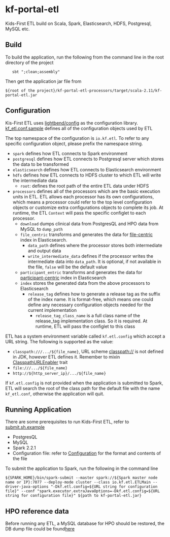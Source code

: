 # kf-portal-etl

Kids-First ETL build on Scala, Spark, Elasticsearch, HDFS, Postgresql, MySQL etc.

## Build

To build the application, run the following from the command line in the root directory of the project

```    sbt ";clean;assembly"   ```

Then get the application jar file from

```${root of the project}/kf-portal-etl-processors/target/scala-2.11/kf-portal-etl.jar ```

## Configuration

Kis-First ETL uses [lightbend/config](https://github.com/lightbend/config) as the configuration library. [kf_etl.conf.sample](./kf-portal-etl-common/src/main/resources/kf_etl.conf.sample) defines all of the configuration objects used by ETL

The top namespace of the configuration is `io.kf.etl`. To refer to any specific configuration object, please prefix the namespace string.

* `spark` defines how ETL connects to Spark environment
* `postgresql` defines how ETL connects to Postgresql server which stores the data to be transformed
* `elasticsearch` defines how ETL connects to Elasticsearch environment
* `hdfs` defines how ETL connects to HDFS cluster to which ETL will write the intermediate data
    * `root`: defines the root path of the entire ETL data under HDFS 
* `processors` defines all of the processors which are the basic execution units in ETL. ETL allows each processor has its own configurations, which means a processor could refer to the top level configuration objects or customize extra configurations objects to complete its job. At runtime, the ETL `Context` will pass the specific configlet to each processor.
    * `download` dumps clinical data from PostgresQL and HPO data from MySQL to `dump_path`
    * `file_centric` transforms and generates the data for [file-centric](https://github.com/kids-first/kf-es-model/blob/master/es-model-archive/kf-es-model-latest/file_centric.mapping.json) index in Elasticsearch. 
        * `data_path` defines where the processor stores both intermediate and output data
        * `write_intermediate_data` defines if the processor writes the intermediate data into `data_path`. It is optional, if not available in the file, `false` will be the default value
    * `participant_entric` transforms and generates the data for [participant-centric](https://github.com/kids-first/kf-es-model/blob/master/es-model-archive/kf-es-model-latest/participant_centric.mapping.json) index in Elasticsearch
    * `index` stores the generated data from the above processors to Elasticsearch
        * `release_tag` defines how to generate a release tag as the suffix of the index name. It is format-free, which means one could define any necessary configuration objects needed for the current implementation
            * `release_tag_class_name` is a full class name of the release_tag implementation class. So it is required. At runtime, ETL will pass the configlet to this class

ETL has a system environment variable called `kf.etl.config` which accept a URL string. The following is supported as the value:
* `classpath:///.../${file_name}`, URL scheme [classpath://](./kf-portal-etl-common/src/main/scala/io/kf/etl/common/url) is not defined in JDK, however ETL defines it. Remember to mixin [ClasspathURLEnabler](./kf-portal-etl-common/src/main/scala/io/kf/etl/common/url/ClasspathURLEnabler.scala) trait
* `file:///.../${file_name}`
* `http://${http_server_ip}/.../${file_name}`

If `kf.etl.config` is not provided when the application is submitted to Spark, ETL will search the root of the class path for the default file with the name `kf_etl.conf`, otherwise the application will quit.

## Running Application

There are some prerequisites to run Kids-First ETL, refer to [submit.sh.example](submit.sh.example)

* PostgresQL
* MySQL
* Spark 2.2.1 
* Configuration file: refer to [Configuration](#Configuration) for the format and contents of the file

To submit the application to Spark, run the following in the command line

``` ${SPARK_HOME}/bin/spark-submit --master spark://${Spark master node name or IP}:7077 --deploy-mode cluster --class io.kf.etl.ETLMain --driver-java-options "-Dkf.etl.config=${URL string for configuration file}" --conf "spark.executor.extraJavaOptions=-Dkf.etl.config=${URL string for configuration file}" ${path to kf-portal-etl.jar} ```


## HPO reference data

Before running any ETL, a MySQL database for HPO should be restored, the DB dump file could be found[here](http://human-phenotype-ontology.github.io/downloads.html)

